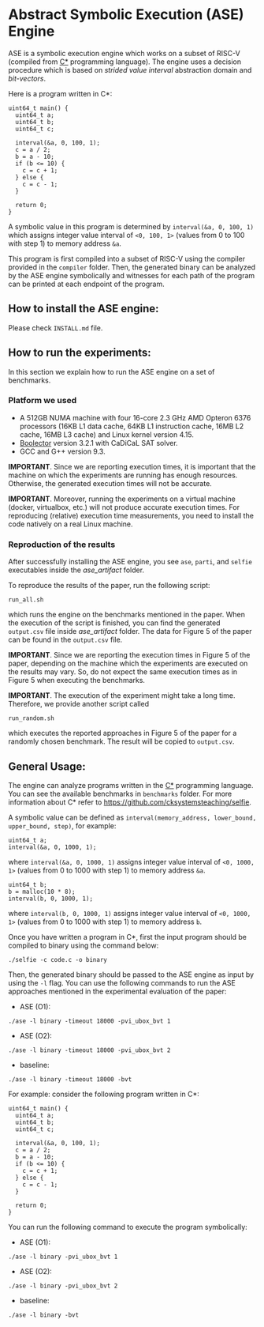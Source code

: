 # Abstract Symbolic Execution (ASE) Engine

ASE is a symbolic execution engine which works on a subset of RISC-V (compiled from [C*](https://github.com/cksystemsteaching/selfie) programming language). The engine uses a decision procedure which is based on *strided value interval* abstraction domain and *bit-vectors*.

Here is a program written in C*:
```
uint64_t main() {
  uint64_t a;
  uint64_t b;
  uint64_t c;

  interval(&a, 0, 100, 1);
  c = a / 2;
  b = a - 10;
  if (b <= 10) {
    c = c + 1;
  } else {
    c = c - 1;
  }

  return 0;
}
```
A symbolic value in this program is determined by `interval(&a, 0, 100, 1)` which assigns integer value interval of `<0, 100, 1>` (values from 0 to 100 with step 1) to memory address `&a`.

This program is first compiled into a subset of RISC-V using the compiler provided in the `compiler` folder. Then, the generated binary can be analyzed by the ASE engine symbolically and witnesses for each path of the program can be printed at each endpoint of the program.

## How to install the ASE engine:
Please check `INSTALL.md` file.

## How to run the experiments:
In this section we explain how to run the ASE engine on a set of benchmarks.

### Platform we used
- A 512GB NUMA machine with four 16-core 2.3 GHz AMD Opteron 6376 processors (16KB L1 data cache, 64KB L1 instruction cache, 16MB L2 cache, 16MB L3 cache) and Linux kernel version 4.15.
- [Boolector](https://boolector.github.io/) version 3.2.1 with CaDiCaL SAT solver.
- GCC and G++ version 9.3.

**IMPORTANT**. Since we are reporting execution times, it is important that the machine on which the experiments are running has enough resources. Otherwise, the generated execution times will not be accurate.

**IMPORTANT**. Moreover, running the experiments on a virtual machine (docker, virtualbox, etc.) will not produce accurate execution times. For reproducing (relative) execution time measurements, you need to install the code natively on a real Linux machine.

### Reproduction of the results
After successfully installing the ASE engine, you see `ase`, `parti`, and `selfie` executables inside the *ase_artifact* folder.

To reproduce the results of the paper, run the following script:
```
run_all.sh
```
which runs the engine on the benchmarks mentioned in the paper. When the execution of the script is finished, you can find the generated `output.csv` file inside *ase_artifact* folder. The data for Figure 5 of the paper can be found in the `output.csv` file.

**IMPORTANT**. Since we are reporting the execution times in Figure 5 of the paper, depending on the machine which the experiments are executed on the results may vary. So, do not expect the same execution times as in Figure 5 when executing the benchmarks.

**IMPORTANT**. The execution of the experiment might take a long time. Therefore, we provide another script called
```
run_random.sh
```
which executes the reported approaches in Figure 5 of the paper for a randomly chosen benchmark. The result will be copied to `output.csv`.

## General Usage:
The engine can analyze programs written in the [C*](https://github.com/cksystemsteaching/selfie) programming language. You can see the available benchmarks in `benchmarks` folder. For more information about C* refer to https://github.com/cksystemsteaching/selfie.

A symbolic value can be defined as `interval(memory_address, lower_bound, upper_bound, step)`, for example:
```
uint64_t a;
interval(&a, 0, 1000, 1);
```
where `interval(&a, 0, 1000, 1)` assigns integer value interval of `<0, 1000, 1>` (values from 0 to 1000 with step 1) to memory address `&a`.
```
uint64_t b;
b = malloc(10 * 8);
interval(b, 0, 1000, 1);
```
where `interval(b, 0, 1000, 1)` assigns integer value interval of `<0, 1000, 1>` (values from 0 to 1000 with step 1) to memory address `b`.

Once you have written a program in C*, first the input program should be compiled to binary using the command below:
```
./selfie -c code.c -o binary
```

Then, the generated binary should be passed to the ASE engine as input by using the `-l` flag. You can use the following commands to run the ASE approaches mentioned in the experimental evaluation of the paper:

- ASE (O1):
```
./ase -l binary -timeout 18000 -pvi_ubox_bvt 1
```
- ASE (O2):
```
./ase -l binary -timeout 18000 -pvi_ubox_bvt 2
```
- baseline:
```
./ase -l binary -timeout 18000 -bvt
```

For example: consider the following program written in C*:
```
uint64_t main() {
  uint64_t a;
  uint64_t b;
  uint64_t c;

  interval(&a, 0, 100, 1);
  c = a / 2;
  b = a - 10;
  if (b <= 10) {
    c = c + 1;
  } else {
    c = c - 1;
  }

  return 0;
}
```

You can run the following command to execute the program symbolically:
- ASE (O1):
```
./ase -l binary -pvi_ubox_bvt 1
```
- ASE (O2):
```
./ase -l binary -pvi_ubox_bvt 2
```
- baseline:
```
./ase -l binary -bvt
```